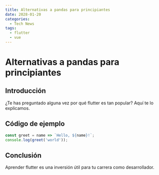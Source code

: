 ```yaml
---
title: Alternativas a pandas para principiantes
date: 2028-01-20
categories:
  - Tech News
tags:
  - flutter
  - vue
---
```


# Alternativas a pandas para principiantes

## Introducción

¿Te has preguntado alguna vez por qué flutter es tan popular? Aquí te lo explicamos.

## Código de ejemplo

```javascript
const greet = name => `Hello, ${name}!`;
console.log(greet('world'));
```

## Conclusión

Aprender flutter es una inversión útil para tu carrera como desarrollador.